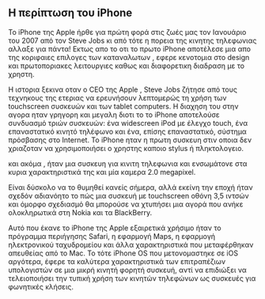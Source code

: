 ## Η περίπτωση του iPhone

Το iPhone της Apple ήρθε για πρώτη φορά στις ζωές μας τον Ιανουάριο του 2007 από τον Steve Jobs κι από τότε η πορεια της κινητης τηλεφωνιας αλλαξε για πάντα! Εκτως απο το οτι το πρωτο iPhone αποτέλεσε μια απο της κοριφαιες επιλογες των καταναλωτων , εφερε κενοτομια στο design και πρωτοποριακες λειτουργιες καθως και διαφορετικη διαδραση με το χρηστη.
   
  Η ιστορια ξεκινα οταν ο CEO της Apple , Steve Jobs ζήτησε από τους τεχνηκους της ετεριας να ερευνήσουν λεπτομερώς τη χρήση των touchscreen συσκευών και των tablet computers. Η διαχηση του στην αγορα ηταν γρηγορη και μεγαλη διοτι τo το iPhone αποτελούσε συνδυασμό τριών συσκευών: ένα widescreen iPod με έλεγχο touch, ένα επαναστατικό κινητό τηλέφωνο και ένα, επίσης επαναστατικό, σύστημα πρόσβασης στο Internet. Το iPhone ηταν η πρωτη συσκευη στιν οποια δεν χριαζοταν να χρησιμοποιήσει ο χρηστης καποιο stylus ή πληκτολογειο. 



 και ακόμα 
, ήταν μια συσκευη για κινιτη τηλεφωνια και ενσωμάτονε στα κυρια χαρακτηριστικά της και μία καμερα 2.0 megapixel. 



Είναι δύσκολο να το θυμηθεί κανείς σήμερα, αλλά εκείνη την εποχή ήταν σχεδόν αδιανόητο το πώς μια συσκευή με touchscreen οθόνη 3,5 ιντσών και όμορφο σχεδιασμό θα μπορούσε να χτυπήσει μια αγορά που ανήκε ολοκληρωτικά στη Nokia και τα BlackBerry.



Αυτό που έκανε το iPhone της Apple εξαιρετικά χρήσιμο ήταν το πρόγραμμα περιήγησης Safari, η εφαρμογή Maps, η εφαρμογή ηλεκτρονικού ταχυδρομείου και άλλα χαρακτηριστικά που μεταφέρθηκαν απευθείας από το Mac. Το τότε iPhone OS που μετονομαστηκε σε iOS αργότερα, έφερε τα καλύτερα χαρακτηριστικά των επιτραπέζιων υπολογιστών σε μια μικρή κινητή φορητή συσκευή, αντί να επιδιώξει να τελειοποιήσει την τυπική χρήση των κινητών τηλεφώνων ως συσκευές για φωνητικές κλήσεις.








